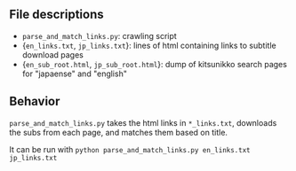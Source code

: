 ## File descriptions

* `parse_and_match_links.py`: crawling script
* {`en_links.txt`, `jp_links.txt`}: lines of html containing links to subtitle download pages
* {`en_sub_root.html`, `jp_sub_root.html`}: dump of kitsunikko search pages for "japaense" and "english"

## Behavior

`parse_and_match_links.py` takes the html links in `*_links.txt`, downloads the subs from each page, and matches them based on title.

It can be run with `python parse_and_match_links.py en_links.txt jp_links.txt`
